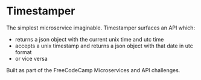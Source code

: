 
# Timestamper

The simplest microservice imaginable. Timestamper surfaces an API which:

- returns a json object with the current unix time and utc time
- accepts a unix timestamp and returns a json object with that date in utc format
- or vice versa

Built as part of the FreeCodeCamp Microservices and API challenges.
